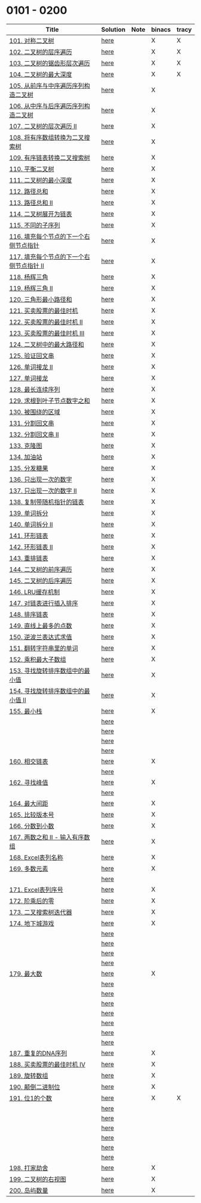 # 0101 - 0200



| Title                                                        | Solution                 | Note | binacs | tracy |
| ------------------------------------------------------------ | ------------------------ | ---- | ------ | ----- |
| [101. 对称二叉树](https://leetcode-cn.com/problems/symmetric-tree/) | [here](./0101/README.md) |      | X      | X     |
| [102. 二叉树的层序遍历](https://leetcode-cn.com/problems/binary-tree-level-order-traversal/) | [here](./0102/README.md) |      | X      | X     |
| [103. 二叉树的锯齿形层次遍历](https://leetcode-cn.com/problems/binary-tree-zigzag-level-order-traversal/) | [here](./0103/README.md) |      | X      | X     |
| [ 104. 二叉树的最大深度](https://leetcode-cn.com/problems/maximum-depth-of-binary-tree/) | [here](./0104/README.md) |      | X      | X     |
| [105. 从前序与中序遍历序列构造二叉树](https://leetcode-cn.com/problems/construct-binary-tree-from-preorder-and-inorder-traversal/) | [here](./0105/README.md) |      | X      |       |
| [106. 从中序与后序遍历序列构造二叉树](https://leetcode-cn.com/problems/construct-binary-tree-from-inorder-and-postorder-traversal/) | [here](./0106/README.md) |      | X      |       |
| [107. 二叉树的层次遍历 II](https://leetcode-cn.com/problems/binary-tree-level-order-traversal-ii/) | [here](./0107/README.md) |      | X      |       |
| [108. 将有序数组转换为二叉搜索树](https://leetcode-cn.com/problems/convert-sorted-array-to-binary-search-tree/) | [here](./0108/README.md) |      | X      |       |
| [109. 有序链表转换二叉搜索树](https://leetcode-cn.com/problems/convert-sorted-list-to-binary-search-tree/) | [here](./0109/README.md) |      | X      |       |
| [110. 平衡二叉树](https://leetcode-cn.com/problems/balanced-binary-tree/) | [here](./0110/README.md) |      | X      |       |
| [111. 二叉树的最小深度](https://leetcode-cn.com/problems/minimum-depth-of-binary-tree/) | [here](./0111/README.md) |      | X      |       |
| [112. 路径总和](https://leetcode-cn.com/problems/path-sum/)  | [here](./0112/README.md) |      | X      |       |
| [113. 路径总和 II](https://leetcode-cn.com/problems/path-sum-ii/) | [here](./0113/README.md) |      | X      |       |
| [114. 二叉树展开为链表](https://leetcode-cn.com/problems/flatten-binary-tree-to-linked-list/) | [here](./0114/README.md) |      | X      |       |
| [115. 不同的子序列](https://leetcode-cn.com/problems/distinct-subsequences/) | [here](./0115/README.md) |      | X      |       |
| [116. 填充每个节点的下一个右侧节点指针](https://leetcode-cn.com/problems/populating-next-right-pointers-in-each-node/) | [here](./0116/README.md) |      | X      |       |
| [117. 填充每个节点的下一个右侧节点指针 II](https://leetcode-cn.com/problems/populating-next-right-pointers-in-each-node-ii/) | [here](./0117/README.md) |      | X      |       |
| [118. 杨辉三角](https://leetcode-cn.com/problems/pascals-triangle/) | [here](./0118/README.md) |      | X      |       |
| [119. 杨辉三角 II](https://leetcode-cn.com/problems/pascals-triangle-ii/) | [here](./0119/README.md) |      | X      |       |
| [120. 三角形最小路径和](https://leetcode-cn.com/problems/triangle/) | [here](./0120/README.md) |      | X      |       |
| [121. 买卖股票的最佳时机](https://leetcode-cn.com/problems/best-time-to-buy-and-sell-stock/) | [here](./0121/README.md) |      | X      |       |
| [122. 买卖股票的最佳时机 II](https://leetcode-cn.com/problems/best-time-to-buy-and-sell-stock-ii/) | [here](./0122/README.md) |      | X      |       |
| [123. 买卖股票的最佳时机 III](https://leetcode-cn.com/problems/best-time-to-buy-and-sell-stock-iii/) | [here](./0123/README.md) |      | X      |       |
| [124. 二叉树中的最大路径和](https://leetcode-cn.com/problems/binary-tree-maximum-path-sum/) | [here](./0124/README.md) |      | X      |       |
| [125. 验证回文串](https://leetcode-cn.com/problems/valid-palindrome/) | [here](./0125/README.md) |      | X      |       |
| [126. 单词接龙 II](https://leetcode-cn.com/problems/word-ladder-ii/) | [here](./0126/README.md) |      | X      |       |
| [127. 单词接龙](https://leetcode-cn.com/problems/word-ladder/) | [here](./0127/README.md) |      | X      |       |
| [128. 最长连续序列](https://leetcode-cn.com/problems/longest-consecutive-sequence/) | [here](./0128/README.md) |      | X      |       |
| [129. 求根到叶子节点数字之和](https://leetcode-cn.com/problems/sum-root-to-leaf-numbers/) | [here](./0129/README.md) |      | X      |       |
| [130. 被围绕的区域](https://leetcode-cn.com/problems/surrounded-regions/) | [here](./0130/README.md) |      | X      |       |
| [131. 分割回文串](https://leetcode-cn.com/problems/palindrome-partitioning/) | [here](./0131/README.md) |      | X      |       |
| [132. 分割回文串 II](https://leetcode-cn.com/problems/palindrome-partitioning-ii/) | [here](./0132/README.md) |      | X      |       |
| [133. 克隆图](https://leetcode-cn.com/problems/clone-graph/) | [here](./0133/README.md) |      | X      |       |
| [134. 加油站](https://leetcode-cn.com/problems/gas-station/) | [here](./0134/README.md) |      | X      |       |
| [135. 分发糖果](https://leetcode-cn.com/problems/candy/)     | [here](./0135/README.md) |      | X      |       |
| [136. 只出现一次的数字](https://leetcode-cn.com/problems/single-number/) | [here](./0136/README.md) |      | X      |       |
| [137. 只出现一次的数字 II](https://leetcode-cn.com/problems/single-number-ii/) | [here](./0137/README.md) |      | X      |       |
| [138. 复制带随机指针的链表](https://leetcode-cn.com/problems/copy-list-with-random-pointer/) | [here](./0138/README.md) |      | X      |       |
| [139. 单词拆分](https://leetcode-cn.com/problems/word-break/) | [here](./0139/README.md) |      | X      |       |
| [140. 单词拆分 II](https://leetcode-cn.com/problems/word-break-ii/) | [here](./0140/README.md) |      | X      |       |
| [141. 环形链表](https://leetcode-cn.com/problems/linked-list-cycle/) | [here](./0141/README.md) |      | X      |       |
| [142. 环形链表 II](https://leetcode-cn.com/problems/linked-list-cycle-ii/) | [here](./0142/README.md) |      | X      |       |
| [143. 重排链表](https://leetcode-cn.com/problems/reorder-list/) | [here](./0143/README.md) |      | X      |       |
| [144. 二叉树的前序遍历](https://leetcode-cn.com/problems/binary-tree-preorder-traversal/) | [here](./0144/README.md) |      | X      |       |
| [145. 二叉树的后序遍历](https://leetcode-cn.com/problems/binary-tree-postorder-traversal/) | [here](./0145/README.md) |      | X      |       |
| [146. LRU缓存机制](https://leetcode-cn.com/problems/lru-cache/) | [here](./0146/README.md) |      | X      |       |
| [147. 对链表进行插入排序](https://leetcode-cn.com/problems/insertion-sort-list/) | [here](./0147/README.md) |      | X      |       |
| [148. 排序链表](https://leetcode-cn.com/problems/sort-list/) | [here](./0148/README.md) |      | X      |       |
| [149. 直线上最多的点数](https://leetcode-cn.com/problems/max-points-on-a-line/) | [here](./0149/README.md) |      | X      |       |
| [150. 逆波兰表达式求值](https://leetcode-cn.com/problems/evaluate-reverse-polish-notation/) | [here](./0150/README.md) |      | X      |       |
| [151. 翻转字符串里的单词](https://leetcode-cn.com/problems/reverse-words-in-a-string/) | [here](./0151/README.md) |      | X      |       |
| [152. 乘积最大子数组](https://leetcode-cn.com/problems/maximum-product-subarray/) | [here](./0152/README.md) |      | X      |       |
| [153. 寻找旋转排序数组中的最小值](https://leetcode-cn.com/problems/find-minimum-in-rotated-sorted-array/) | [here](./0153/README.md) |      | X      |       |
| [154. 寻找旋转排序数组中的最小值 II](https://leetcode-cn.com/problems/find-minimum-in-rotated-sorted-array-ii/) | [here](./0154/README.md) |      | X      |       |
| [155. 最小栈](https://leetcode-cn.com/problems/min-stack/)   | [here](./0155/README.md) |      | X      |       |
|                                                              | [here](./0156/README.md) |      |        |       |
|                                                              | [here](./0157/README.md) |      |        |       |
|                                                              | [here](./0158/README.md) |      |        |       |
|                                                              | [here](./0159/README.md) |      |        |       |
| [160. 相交链表](https://leetcode-cn.com/problems/intersection-of-two-linked-lists/) | [here](./0160/README.md) |      | X      |       |
|                                                              | [here](./0161/README.md) |      |        |       |
| [162. 寻找峰值](https://leetcode-cn.com/problems/find-peak-element/) | [here](./0162/README.md) |      | X      |       |
|                                                              | [here](./0163/README.md) |      |        |       |
| [164. 最大间距](https://leetcode-cn.com/problems/maximum-gap/) | [here](./0164/README.md) |      | X      |       |
| [165. 比较版本号](https://leetcode-cn.com/problems/compare-version-numbers/) | [here](./0165/README.md) |      | X      |       |
| [166. 分数到小数](https://leetcode-cn.com/problems/fraction-to-recurring-decimal/) | [here](./0166/README.md) |      | X      |       |
| [167. 两数之和 II - 输入有序数组](https://leetcode-cn.com/problems/two-sum-ii-input-array-is-sorted/) | [here](./0167/README.md) |      | X      |       |
| [168. Excel表列名称](https://leetcode-cn.com/problems/excel-sheet-column-title/) | [here](./0168/README.md) |      | X      |       |
| [169. 多数元素](https://leetcode-cn.com/problems/majority-element/) | [here](./0169/README.md) |      | X      |       |
|                                                              | [here](./0170/README.md) |      |        |       |
| [171. Excel表列序号](https://leetcode-cn.com/problems/excel-sheet-column-number/) | [here](./0171/README.md) |      | X      |       |
| [172. 阶乘后的零](https://leetcode-cn.com/problems/factorial-trailing-zeroes/) | [here](./0172/README.md) |      | X      |       |
| [173. 二叉搜索树迭代器](https://leetcode-cn.com/problems/binary-search-tree-iterator/) | [here](./0173/README.md) |      | X      |       |
| [174. 地下城游戏](https://leetcode-cn.com/problems/dungeon-game/) | [here](./0174/README.md) |      | X      |       |
|                                                              | [here](./0175/README.md) |      |        |       |
|                                                              | [here](./0176/README.md) |      |        |       |
|                                                              | [here](./0177/README.md) |      |        |       |
|                                                              | [here](./0178/README.md) |      |        |       |
| [179. 最大数](https://leetcode-cn.com/problems/largest-number/) | [here](./0179/README.md) |      | X      |       |
|                                                              | [here](./0180/README.md) |      |        |       |
|                                                              | [here](./0181/README.md) |      |        |       |
|                                                              | [here](./0182/README.md) |      |        |       |
|                                                              | [here](./0183/README.md) |      |        |       |
|                                                              | [here](./0184/README.md) |      |        |       |
|                                                              | [here](./0185/README.md) |      |        |       |
|                                                              | [here](./0186/README.md) |      |        |       |
| [187. 重复的DNA序列](https://leetcode-cn.com/problems/repeated-dna-sequences/) | [here](./0187/README.md) |      | X      |       |
| [188. 买卖股票的最佳时机 IV](https://leetcode-cn.com/problems/best-time-to-buy-and-sell-stock-iv/) | [here](./0188/README.md) |      | X      |       |
| [189. 旋转数组](https://leetcode-cn.com/problems/rotate-array/) | [here](./0189/README.md) |      | X      |       |
| [190. 颠倒二进制位](https://leetcode-cn.com/problems/reverse-bits/) | [here](./0190/README.md) |      | X      |       |
| [191. 位1的个数](https://leetcode-cn.com/problems/number-of-1-bits/) | [here](./0191/README.md) |      | X      | X     |
|                                                              | [here](./0192/README.md) |      |        |       |
|                                                              | [here](./0193/README.md) |      |        |       |
|                                                              | [here](./0194/README.md) |      |        |       |
|                                                              | [here](./0195/README.md) |      |        |       |
|                                                              | [here](./0196/README.md) |      |        |       |
|                                                              | [here](./0197/README.md) |      |        |       |
| [198. 打家劫舍](https://leetcode-cn.com/problems/house-robber/) | [here](./0198/README.md) |      | X      |       |
| [199. 二叉树的右视图](https://leetcode-cn.com/problems/binary-tree-right-side-view/) | [here](./0199/README.md) |      | X      |       |
| [200. 岛屿数量](https://leetcode-cn.com/problems/number-of-islands/) | [here](./0200/README.md) |      | X      |       |


